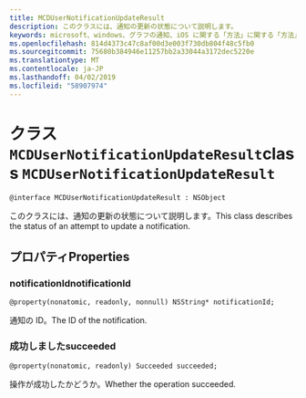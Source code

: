 ```yaml
---
title: MCDUserNotificationUpdateResult
description: このクラスには、通知の更新の状態について説明します。
keywords: microsoft、windows、グラフの通知、iOS に関する「方法」に関する「方法」の iPhone
ms.openlocfilehash: 814d4373c47c8af00d3e003f730db804f48c5fb0
ms.sourcegitcommit: 75680b384946e11257bb2a33044a3172dec5220e
ms.translationtype: MT
ms.contentlocale: ja-JP
ms.lasthandoff: 04/02/2019
ms.locfileid: "58907974"
---
```

# <a name="class-mcdusernotificationupdateresult"></a><span data-ttu-id="02e90-104">クラス `MCDUserNotificationUpdateResult`</span><span class="sxs-lookup"><span data-stu-id="02e90-104">class `MCDUserNotificationUpdateResult`</span></span>

```
@interface MCDUserNotificationUpdateResult : NSObject
```

<span data-ttu-id="02e90-105">このクラスには、通知の更新の状態について説明します。</span><span class="sxs-lookup"><span data-stu-id="02e90-105">This class describes the status of an attempt to update a notification.</span></span>

## <a name="properties"></a><span data-ttu-id="02e90-106">プロパティ</span><span class="sxs-lookup"><span data-stu-id="02e90-106">Properties</span></span>

### <a name="notificationid"></a><span data-ttu-id="02e90-107">notificationId</span><span class="sxs-lookup"><span data-stu-id="02e90-107">notificationId</span></span>
`@property(nonatomic, readonly, nonnull) NSString* notificationId;`

<span data-ttu-id="02e90-108">通知の ID。</span><span class="sxs-lookup"><span data-stu-id="02e90-108">The ID of the notification.</span></span>

### <a name="succeeded"></a><span data-ttu-id="02e90-109">成功しました</span><span class="sxs-lookup"><span data-stu-id="02e90-109">succeeded</span></span>
`@property(nonatomic, readonly) Succeeded succeeded;`

<span data-ttu-id="02e90-110">操作が成功したかどうか。</span><span class="sxs-lookup"><span data-stu-id="02e90-110">Whether the operation succeeded.</span></span> 